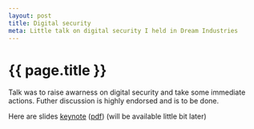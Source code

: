 ```yaml
---
layout: post
title: Digital security
meta: Little talk on digital security I held in Dream Industries
---
```


# {{ page.title }}

Talk was to raise awarness on digital security and take some immediate actions.
Futher discussion is highly endorsed and is to be done.

Here are slides [keynote](http://files.samat.me/slides/security.key) ([pdf](http://files.samat.me/slides/security.key)) (will be available little bit later)